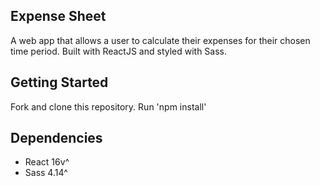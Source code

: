 ## Expense Sheet

A web app that allows a user to calculate their expenses for their chosen time period. Built with ReactJS and styled with Sass.

## Getting Started

Fork and clone this repository.
Run 'npm install'

## Dependencies

* React 16v^
* Sass 4.14^